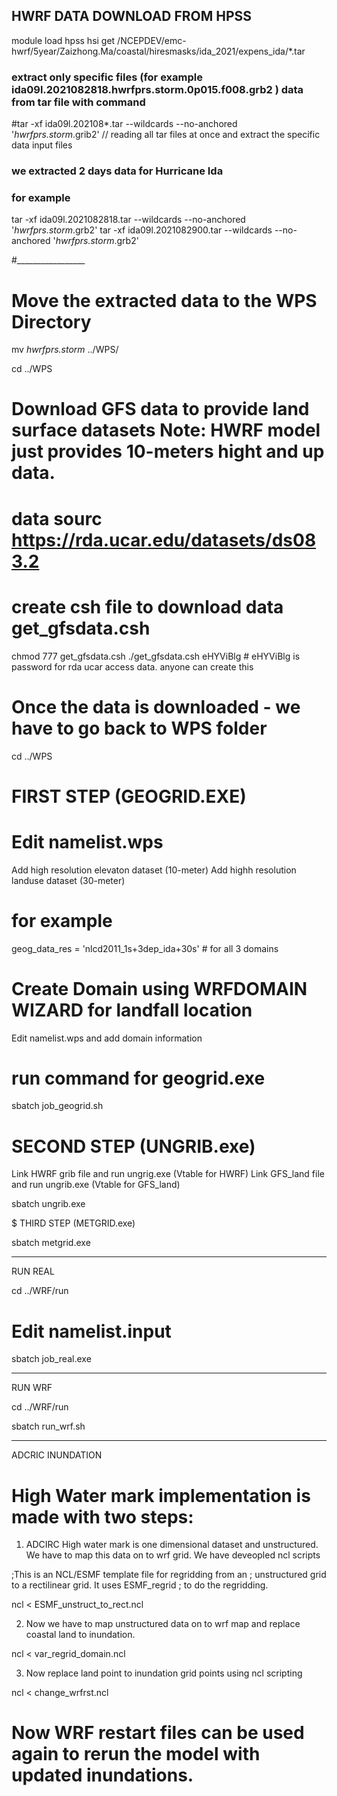



## HWRF DATA DOWNLOAD FROM HPSS
module load hpss
hsi get /NCEPDEV/emc-hwrf/5year/Zaizhong.Ma/coastal/hiresmasks/ida_2021/expens_ida/*.tar

### extract only specific files (for example ida09l.2021082818.hwrfprs.storm.0p015.f008.grb2 ) data from tar file with command

#tar -xf ida09l.202108*.tar --wildcards --no-anchored '*hwrfprs.storm*.grib2' // reading all tar files at once and extract the specific data input files

### we extracted 2 days data for Hurricane Ida
### for example 
 tar -xf ida09l.2021082818.tar --wildcards --no-anchored '*hwrfprs.storm*.grb2'
 tar -xf ida09l.2021082900.tar --wildcards --no-anchored '*hwrfprs.storm*.grb2'

#_________________

# Move the extracted data to the WPS Directory

  mv *hwrfprs.storm* ../WPS/

  cd ../WPS
  
 # Download GFS data to provide land surface  datasets Note: HWRF model just provides 10-meters  hight and up data. 

 # data sourc https://rda.ucar.edu/datasets/ds083.2
 # create csh file to download data  get_gfsdata.csh
  chmod 777 get_gfsdata.csh 
  ./get_gfsdata.csh eHYViBlg   # eHYViBlg is password for rda ucar access data. anyone can create this

 # Once the data is downloaded - we have to go back to WPS folder
 cd ../WPS
 
 # FIRST STEP (GEOGRID.EXE)
 
 # Edit namelist.wps 
  Add high resolution elevaton dataset (10-meter)
  Add highh resolution landuse dataset (30-meter)
# for example 
  geog_data_res = 'nlcd2011_1s+3dep_ida+30s' # for all 3 domains


#  Create Domain using WRFDOMAIN WIZARD for landfall location
  Edit namelist.wps and add domain information  
# run command for geogrid.exe 
  sbatch job_geogrid.sh

# SECOND STEP (UNGRIB.exe)

 Link HWRF grib file and run ungrig.exe  (Vtable for HWRF)
 Link GFS_land file and run ungrib.exe (Vtable for GFS_land)

 sbatch ungrib.exe


$ THIRD STEP (METGRID.exe)
 
 sbatch metgrid.exe


**************************************************************

RUN REAL 

cd ../WRF/run

# Edit namelist.input 

sbatch job_real.exe


*************************************************************

RUN WRF

cd ../WRF/run

sbatch run_wrf.sh


*************************************************************

ADCRIC INUNDATION 

# High Water mark implementation is made with two steps:

1. ADCIRC High water mark is one dimensional dataset and unstructured. We have to map this data on to wrf grid. 
 We have deveopled ncl scripts

;This is an NCL/ESMF template file for regridding from an 
; unstructured grid to a rectilinear grid. It uses ESMF_regrid
; to do the regridding.

  ncl < ESMF_unstruct_to_rect.ncl
 

2. Now we have to map unstructured data on to wrf map and replace coastal land to  inundation. 

 ncl <  var_regrid_domain.ncl

3. Now replace land point to inundation grid points using ncl scripting

 ncl < change_wrfrst.ncl 

# Now WRF restart files can be used again to rerun the model with updated inundations. 
 

 



